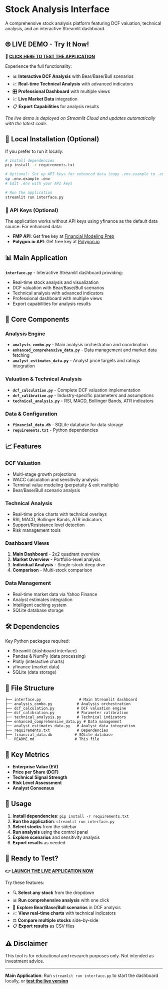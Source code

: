 # Stock Analysis Interface

A comprehensive stock analysis platform featuring DCF valuation, technical analysis, and an interactive Streamlit dashboard.

## 🌐 **LIVE DEMO - Try It Now!**

**🎯 [**CLICK HERE TO TEST THE APPLICATION**](https://equity-valuation-interface.streamlit.app/)**

Experience the full functionality:
- 📊 **Interactive DCF Analysis** with Bear/Base/Bull scenarios
- 📈 **Real-time Technical Analysis** with advanced indicators
- 🎛️ **Professional Dashboard** with multiple views
- 💹 **Live Market Data** integration
- 📋 **Export Capabilities** for analysis results

*The live demo is deployed on Streamlit Cloud and updates automatically with the latest code.*

## 🚀 Local Installation (Optional)

If you prefer to run it locally:
```bash
# Install dependencies
pip install -r requirements.txt

# Optional: Set up API keys for enhanced data (copy .env.example to .env)
cp .env.example .env
# Edit .env with your API keys

# Run the application
streamlit run interface.py
```

### 🔑 API Keys (Optional)
The application works without API keys using yfinance as the default data source. For enhanced data:
- **FMP API**: Get free key at [Financial Modeling Prep](https://financialmodelingprep.com/developer/docs)
- **Polygon.io API**: Get free key at [Polygon.io](https://polygon.io/)

## 📊 Main Application

**`interface.py`** - Interactive Streamlit dashboard providing:
- Real-time stock analysis and visualization
- DCF valuation with Bear/Base/Bull scenarios
- Technical analysis with advanced indicators
- Professional dashboard with multiple views
- Export capabilities for analysis results

## 🔧 Core Components

### Analysis Engine
- **`analysis_combo.py`** - Main analysis orchestration and coordination
- **`enhanced_comprehensive_data.py`** - Data management and market data fetching
- **`analyst_estimates_data.py`** - Analyst price targets and ratings integration

### Valuation & Technical Analysis
- **`dcf_calculation.py`** - Complete DCF valuation implementation
- **`dcf_calibration.py`** - Industry-specific parameters and assumptions
- **`technical_analysis.py`** - RSI, MACD, Bollinger Bands, ATR indicators

### Data & Configuration
- **`financial_data.db`** - SQLite database for data storage
- **`requirements.txt`** - Python dependencies

## 📈 Features

### DCF Valuation
- Multi-stage growth projections
- WACC calculation and sensitivity analysis
- Terminal value modeling (perpetuity & exit multiple)
- Bear/Base/Bull scenario analysis

### Technical Analysis
- Real-time price charts with technical overlays
- RSI, MACD, Bollinger Bands, ATR indicators
- Support/Resistance level detection
- Risk management tools

### Dashboard Views
1. **Main Dashboard** - 2x2 quadrant overview
2. **Market Overview** - Portfolio-level analysis
3. **Individual Analysis** - Single-stock deep dive
4. **Comparison** - Multi-stock comparison

### Data Management
- Real-time market data via Yahoo Finance
- Analyst estimates integration
- Intelligent caching system
- SQLite database storage

## 🛠️ Dependencies

Key Python packages required:
- Streamlit (dashboard interface)
- Pandas & NumPy (data processing)
- Plotly (interactive charts)
- yfinance (market data)
- SQLite (data storage)

## 📁 File Structure

```
├── interface.py                 # Main Streamlit dashboard
├── analysis_combo.py           # Analysis orchestration
├── dcf_calculation.py          # DCF valuation engine
├── dcf_calibration.py          # Parameter calibration
├── technical_analysis.py       # Technical indicators
├── enhanced_comprehensive_data.py # Data management
├── analyst_estimates_data.py   # Analyst data integration
├── requirements.txt            # Dependencies
├── financial_data.db          # SQLite database
└── README.md                  # This file
```

## 🎯 Key Metrics

- **Enterprise Value (EV)**
- **Price per Share (DCF)**
- **Technical Signal Strength**
- **Risk Level Assessment**
- **Analyst Consensus**

## 🚀 Usage

1. **Install dependencies**: `pip install -r requirements.txt`
2. **Run the application**: `streamlit run interface.py`
3. **Select stocks** from the sidebar
4. **Run analysis** using the control panel
5. **Explore scenarios** and sensitivity analysis
6. **Export results** as needed

## 🎯 **Ready to Test?**

**👉 [**LAUNCH THE LIVE APPLICATION NOW**](https://equity-valuation-interface.streamlit.app/)**

Try these features:
- 🔍 **Select any stock** from the dropdown
- 📊 **Run comprehensive analysis** with one click
- 🎲 **Explore Bear/Base/Bull scenarios** in DCF analysis
- 📈 **View real-time charts** with technical indicators
- ⚖️ **Compare multiple stocks** side-by-side
- 📋 **Export results** as CSV files

## ⚠️ Disclaimer

This tool is for educational and research purposes only. Not intended as investment advice.

---

**Main Application**: Run `streamlit run interface.py` to start the dashboard locally, or **[test the live version](https://equity-valuation-interface.streamlit.app/)**